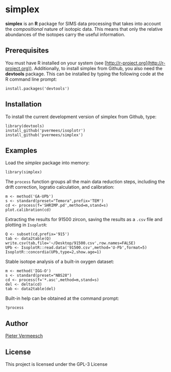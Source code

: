 # simplex

**simplex** is an **R** package for SIMS data processing that takes
  into account the *compositional* nature of isotopic data. This means
  that only the relative abundances of the isotopes carry the useful
  information.

## Prerequisites

You must have R installed on your system (see
[http://r-project.org](http://r-project.org)).  Additionally, to
install simplex from Github, you also need the **devtools** package.
This can be installed by typing the following code at the R command
line prompt:

```
install.packages('devtools')
```

## Installation

To install the current development version of simplex from Github, type:

```
library(devtools)
install_github('pvermees/isoplotr')
install_github('pvermees/simplex')
```

## Examples

Load the *simplex* package into memory:

```
library(simplex)
```

The `process` function groups all the main data reduction steps,
including the drift correction, logratio calculation, and calibration:

```
m <- method('GA-UPb')
s <- standard(preset="Temora",prefix='TEM')
cd <- process(f='SHRIMP.pd',method=m,stand=s)
plot.calibration(cd)
```

Extracting the results for 91500 zircon, saving the results as a
`.csv` file and plotting in `IsoplotR`:

```
Q <- subset(cd,prefix='915')
tab <- data2table(Q)
write.csv(tab,file='~/Desktop/91500.csv',row.names=FALSE)
UPb <- IsoplotR::read.data('91500.csv',method='U-Pb',format=5)
IsoplotR::concordia(UPb,type=2,show.age=1)
```

Stable isotope analysis of a built-in oxygen dataset:

```
m <- method('IGG-O')
s <- standard(preset="NBS28")
cd <- process(f='*.asc',method=m,stand=s)
del <- delta(cd)
tab <- data2table(del)
```

Built-in help can be obtained at the command prompt:

```
?process
```

## Author

[Pieter Vermeesch](http://ucl.ac.uk/~ucfbpve/)

## License

This project is licensed under the GPL-3 License
